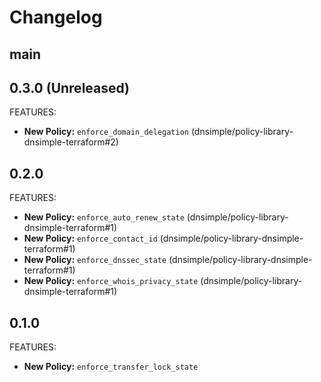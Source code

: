 # Changelog

## main

## 0.3.0 (Unreleased)

FEATURES:

- **New Policy:** `enforce_domain_delegation` (dnsimple/policy-library-dnsimple-terraform#2)

## 0.2.0

FEATURES:

- **New Policy:** `enforce_auto_renew_state` (dnsimple/policy-library-dnsimple-terraform#1)
- **New Policy:** `enforce_contact_id` (dnsimple/policy-library-dnsimple-terraform#1)
- **New Policy:** `enforce_dnssec_state` (dnsimple/policy-library-dnsimple-terraform#1)
- **New Policy:** `enforce_whois_privacy_state` (dnsimple/policy-library-dnsimple-terraform#1)

## 0.1.0

FEATURES:

- **New Policy:** `enforce_transfer_lock_state`
